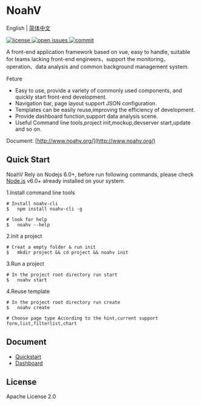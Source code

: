 # NoahV

English | [简体中文](./README_ch.md)



<a href="https://github.com/baidu/NoahV/blob/master/LICENSE">
<img src="https://img.shields.io/github/license/baidu/NoahV.svg?style=popout-square" alt="license">
</a>

<a href="https://github.com/baidu/NoahV/issues">
<img src="https://img.shields.io/github/issues/baidu/NoahV.svg?style=flat-square" alt="open issues">
</a>

<a href="https://github.com/baidu/NoahV/commits/master">
	<img src="https://img.shields.io/github/commit-activity/w/baidu/NoahV.svg?style=flat-square" alt="commit">
</a>

A front-end application framework based on vue, easy to handle, suitable for teams lacking front-end engineers，support the monitoring、operation、data analysis and common background management system.


Feture

* Easy to use, provide a variety of commonly used components, and quickly start front-end development.
* Navigation bar, page layout support JSON configuration.
* Templates can be easily reuse,improving the efficiency of development.
* Provide dashboard function,support data analysis scene.
* Useful Command line tools,project init,mockup,devserver start,update and so on.

Document: [http://www.noahv.org/](http://www.noahv.org/)

## Quick Start

NoahV Rely on Nodejs 6.0+, before run following commands, please check <a href="https://nodejs.org/en/">Node.js</a> v6.0+ already installed on your system.

1.Install command line tools

```shell
# Install noahv-cli
$   npm install noahv-cli -g

# look for help
$   noahv --help
```

2.Init a project

```shell
# Creat a empty folder & run init
$   mkdir project && cd project && noahv init

```

3.Run a project

```shell
# In the project root directory run start
$   noahv start 
```

4.Reuse template

```shell
# In the project root directory run create
$   noahv create

# Choose page type According to the hint,current support form,list,filterlist,chart
```

## Document

* [Quickstart](http://www.noahv.org/#/guide/quickstart)
* [Dashboard](http://www.noahv.org/#/doc/view/guide)


## License

Apache License 2.0
